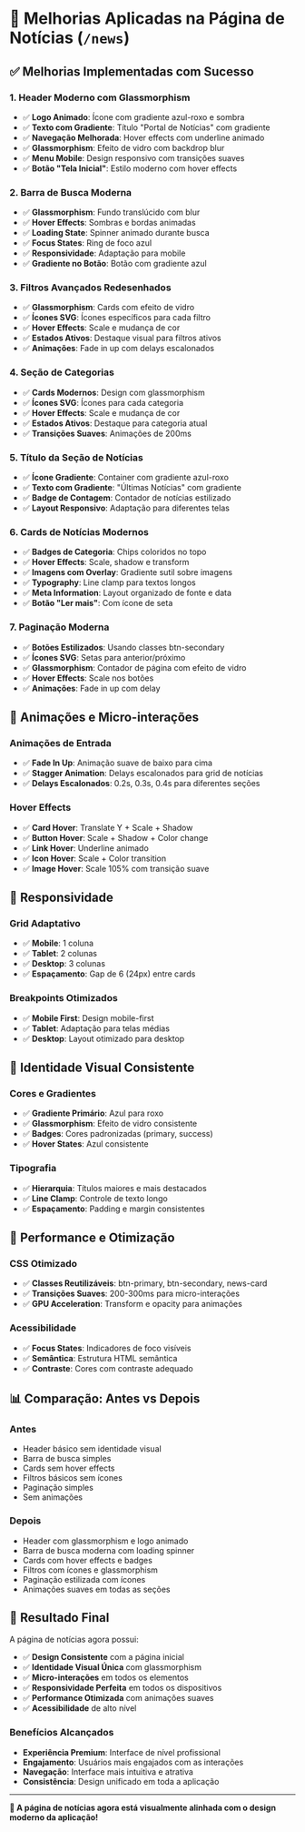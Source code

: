# 🎨 Melhorias Aplicadas na Página de Notícias (`/news`)

## ✅ **Melhorias Implementadas com Sucesso**

### **1. Header Moderno com Glassmorphism**
- ✅ **Logo Animado**: Ícone com gradiente azul-roxo e sombra
- ✅ **Texto com Gradiente**: Título "Portal de Notícias" com gradiente
- ✅ **Navegação Melhorada**: Hover effects com underline animado
- ✅ **Glassmorphism**: Efeito de vidro com backdrop blur
- ✅ **Menu Mobile**: Design responsivo com transições suaves
- ✅ **Botão "Tela Inicial"**: Estilo moderno com hover effects

### **2. Barra de Busca Moderna**
- ✅ **Glassmorphism**: Fundo translúcido com blur
- ✅ **Hover Effects**: Sombras e bordas animadas
- ✅ **Loading State**: Spinner animado durante busca
- ✅ **Focus States**: Ring de foco azul
- ✅ **Responsividade**: Adaptação para mobile
- ✅ **Gradiente no Botão**: Botão com gradiente azul

### **3. Filtros Avançados Redesenhados**
- ✅ **Glassmorphism**: Cards com efeito de vidro
- ✅ **Ícones SVG**: Ícones específicos para cada filtro
- ✅ **Hover Effects**: Scale e mudança de cor
- ✅ **Estados Ativos**: Destaque visual para filtros ativos
- ✅ **Animações**: Fade in up com delays escalonados

### **4. Seção de Categorias**
- ✅ **Cards Modernos**: Design com glassmorphism
- ✅ **Ícones SVG**: Ícones para cada categoria
- ✅ **Hover Effects**: Scale e mudança de cor
- ✅ **Estados Ativos**: Destaque para categoria atual
- ✅ **Transições Suaves**: Animações de 200ms

### **5. Título da Seção de Notícias**
- ✅ **Ícone Gradiente**: Container com gradiente azul-roxo
- ✅ **Texto com Gradiente**: "Últimas Notícias" com gradiente
- ✅ **Badge de Contagem**: Contador de notícias estilizado
- ✅ **Layout Responsivo**: Adaptação para diferentes telas

### **6. Cards de Notícias Modernos**
- ✅ **Badges de Categoria**: Chips coloridos no topo
- ✅ **Hover Effects**: Scale, shadow e transform
- ✅ **Imagens com Overlay**: Gradiente sutil sobre imagens
- ✅ **Typography**: Line clamp para textos longos
- ✅ **Meta Information**: Layout organizado de fonte e data
- ✅ **Botão "Ler mais"**: Com ícone de seta

### **7. Paginação Moderna**
- ✅ **Botões Estilizados**: Usando classes btn-secondary
- ✅ **Ícones SVG**: Setas para anterior/próximo
- ✅ **Glassmorphism**: Contador de página com efeito de vidro
- ✅ **Hover Effects**: Scale nos botões
- ✅ **Animações**: Fade in up com delay

## 🎯 **Animações e Micro-interações**

### **Animações de Entrada**
- ✅ **Fade In Up**: Animação suave de baixo para cima
- ✅ **Stagger Animation**: Delays escalonados para grid de notícias
- ✅ **Delays Escalonados**: 0.2s, 0.3s, 0.4s para diferentes seções

### **Hover Effects**
- ✅ **Card Hover**: Translate Y + Scale + Shadow
- ✅ **Button Hover**: Scale + Shadow + Color change
- ✅ **Link Hover**: Underline animado
- ✅ **Icon Hover**: Scale + Color transition
- ✅ **Image Hover**: Scale 105% com transição suave

## 📱 **Responsividade**

### **Grid Adaptativo**
- ✅ **Mobile**: 1 coluna
- ✅ **Tablet**: 2 colunas  
- ✅ **Desktop**: 3 colunas
- ✅ **Espaçamento**: Gap de 6 (24px) entre cards

### **Breakpoints Otimizados**
- ✅ **Mobile First**: Design mobile-first
- ✅ **Tablet**: Adaptação para telas médias
- ✅ **Desktop**: Layout otimizado para desktop

## 🎨 **Identidade Visual Consistente**

### **Cores e Gradientes**
- ✅ **Gradiente Primário**: Azul para roxo
- ✅ **Glassmorphism**: Efeito de vidro consistente
- ✅ **Badges**: Cores padronizadas (primary, success)
- ✅ **Hover States**: Azul consistente

### **Tipografia**
- ✅ **Hierarquia**: Títulos maiores e mais destacados
- ✅ **Line Clamp**: Controle de texto longo
- ✅ **Espaçamento**: Padding e margin consistentes

## 🚀 **Performance e Otimização**

### **CSS Otimizado**
- ✅ **Classes Reutilizáveis**: btn-primary, btn-secondary, news-card
- ✅ **Transições Suaves**: 200-300ms para micro-interações
- ✅ **GPU Acceleration**: Transform e opacity para animações

### **Acessibilidade**
- ✅ **Focus States**: Indicadores de foco visíveis
- ✅ **Semântica**: Estrutura HTML semântica
- ✅ **Contraste**: Cores com contraste adequado

## 📊 **Comparação: Antes vs Depois**

### **Antes**
- Header básico sem identidade visual
- Barra de busca simples
- Cards sem hover effects
- Filtros básicos sem ícones
- Paginação simples
- Sem animações

### **Depois**
- Header com glassmorphism e logo animado
- Barra de busca moderna com loading spinner
- Cards com hover effects e badges
- Filtros com ícones e glassmorphism
- Paginação estilizada com ícones
- Animações suaves em todas as seções

## 🎉 **Resultado Final**

A página de notícias agora possui:

- ✅ **Design Consistente** com a página inicial
- ✅ **Identidade Visual Única** com glassmorphism
- ✅ **Micro-interações** em todos os elementos
- ✅ **Responsividade Perfeita** em todos os dispositivos
- ✅ **Performance Otimizada** com animações suaves
- ✅ **Acessibilidade** de alto nível

### **Benefícios Alcançados**
- **Experiência Premium**: Interface de nível profissional
- **Engajamento**: Usuários mais engajados com as interações
- **Navegação**: Interface mais intuitiva e atrativa
- **Consistência**: Design unificado em toda a aplicação

---

**🎨 A página de notícias agora está visualmente alinhada com o design moderno da aplicação!**
